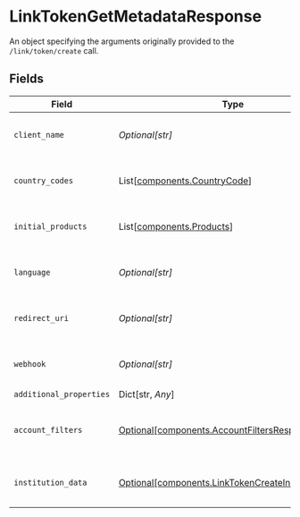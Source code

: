 # LinkTokenGetMetadataResponse

An object specifying the arguments originally provided to the `/link/token/create` call.


## Fields

| Field                                                                                                            | Type                                                                                                             | Required                                                                                                         | Description                                                                                                      |
| ---------------------------------------------------------------------------------------------------------------- | ---------------------------------------------------------------------------------------------------------------- | ---------------------------------------------------------------------------------------------------------------- | ---------------------------------------------------------------------------------------------------------------- |
| `client_name`                                                                                                    | *Optional[str]*                                                                                                  | :heavy_check_mark:                                                                                               | The `client_name` specified in the `/link/token/create` call.                                                    |
| `country_codes`                                                                                                  | List[[components.CountryCode](../../models/components/countrycode.md)]                                           | :heavy_check_mark:                                                                                               | The `country_codes` specified in the `/link/token/create` call.                                                  |
| `initial_products`                                                                                               | List[[components.Products](../../models/components/products.md)]                                                 | :heavy_check_mark:                                                                                               | The `products` specified in the `/link/token/create` call.                                                       |
| `language`                                                                                                       | *Optional[str]*                                                                                                  | :heavy_check_mark:                                                                                               | The `language` specified in the `/link/token/create` call.                                                       |
| `redirect_uri`                                                                                                   | *Optional[str]*                                                                                                  | :heavy_check_mark:                                                                                               | The `redirect_uri` specified in the `/link/token/create` call.                                                   |
| `webhook`                                                                                                        | *Optional[str]*                                                                                                  | :heavy_check_mark:                                                                                               | The `webhook` specified in the `/link/token/create` call.                                                        |
| `additional_properties`                                                                                          | Dict[str, *Any*]                                                                                                 | :heavy_minus_sign:                                                                                               | N/A                                                                                                              |
| `account_filters`                                                                                                | [Optional[components.AccountFiltersResponse]](../../models/components/accountfiltersresponse.md)                 | :heavy_minus_sign:                                                                                               | The `account_filters` specified in the original call to `/link/token/create`.<br/>                               |
| `institution_data`                                                                                               | [Optional[components.LinkTokenCreateInstitutionData]](../../models/components/linktokencreateinstitutiondata.md) | :heavy_minus_sign:                                                                                               | A map containing data used to highlight institutions in Link.                                                    |